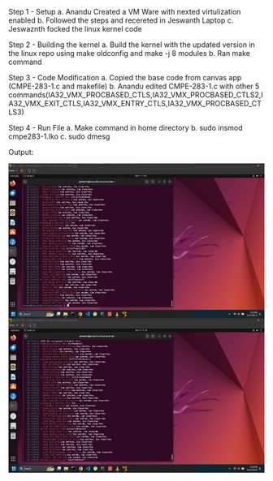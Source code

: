 Step 1 - Setup
a. Anandu Created a VM Ware with nexted virtulization enabled 
b. Followed the steps and recereted in Jeswanth Laptop
c. Jeswaznth focked the linux kernel code

Step 2 - Building the kernel 
a. Build the kernel with the updated version in the linux repo using make oldconfig and make -j 8 modules
b. Ran make command

Step 3 - Code Modification
a. Copied the base code from canvas app (CMPE-283-1.c and makefile)
b. Anandu edited CMPE-283-1.c with other 5 commands(IA32_VMX_PROCBASED_CTLS,IA32_VMX_PROCBASED_CTLS2,IA32_VMX_EXIT_CTLS,IA32_VMX_ENTRY_CTLS,IA32_VMX_PROCBASED_CTLS3)

Step 4 - Run File
a. Make command in home directory
b. sudo insmod cmpe283-1.lko
c. sudo dmesg

Output:

<img align="center" src="https://github.com/AnanduSreekumar/CMPE-283-Virtulization-Technologies/blob/main/Assignment-1/Screenshots/assignment_1.jpeg" alt="Homepage" height="305" width="620" />
 
<img align="center" src="https://github.com/AnanduSreekumar/CMPE-283-Virtulization-Technologies/blob/main/Assignment-1/Screenshots/assignment_1_2.jpeg" alt="Homepage" height="305" width="620" />

